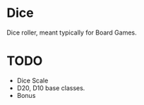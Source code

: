 # Dice
Dice roller, meant typically for Board Games.

# TODO
- Dice Scale
- D20, D10 base classes.
- Bonus
